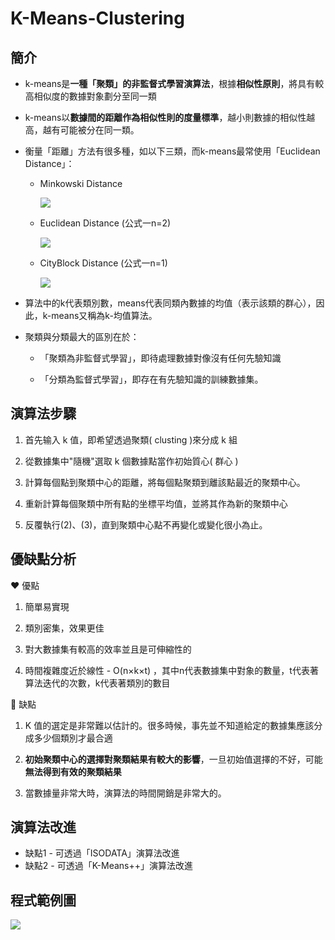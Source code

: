 # K-Means-Clustering
## 簡介
* k-means是**一種「聚類」的非監督式學習演算法**，根據**相似性原則**，將具有較高相似度的數據對象劃分至同一類
* k-means以**數據間的距離作為相似性則的度量標準**，越小則數據的相似性越高，越有可能被分在同一類。
* 衡量「距離」方法有很多種，如以下三類，而k-means最常使用「Euclidean Distance」：
  * Minkowski Distance  
  
       <img src="https://render.githubusercontent.com/render/math?math=d =\root n \of {\sum_{i=1}^{p}|x_i%2Dy_i|^ n}">  
  
  * Euclidean Distance (公式一n=2)
  
       <img src="https://render.githubusercontent.com/render/math?math=d =\sqrt {\sum_{i=1}^{p}|x_i%2Dy_i|^ 2}"> 
  
  * CityBlock Distance (公式一n=1)
  
       <img src="https://render.githubusercontent.com/render/math?math=d = \sum_{i=1}^{p}|x_i%2Dy_i|"> 
  
* 算法中的k代表類別數，means代表同類內數據的均值（表示該類的群心），因此，k-means又稱為k-均值算法。

* 聚類與分類最大的區別在於：
  * 「聚類為非監督式學習」，即待處理數據對像沒有任何先驗知識
  
  * 「分類為監督式學習」，即存在有先驗知識的訓練數據集。

## 演算法步驟
  1. 首先输入 k 值，即希望透過聚類( clusting )來分成 k 組 
  
  2. 從數據集中"隨機"選取 k 個數據點當作初始質心( 群心 ) 
  
  3. 計算每個點到聚類中心的距離，將每個點聚類到離該點最近的聚類中心。
  
  4. 重新計算每個聚類中所有點的坐標平均值，並將其作為新的聚類中心

  5. 反覆執行(2)、(3)，直到聚類中心點不再變化或變化很小為止。
        
## 優缺點分析
 :heart:  優點
 1. 簡單易實現
 
 2. 類別密集，效果更佳
 
 3. 對大數據集有較高的效率並且是可伸縮性的
 
 4. 時間複雜度近於線性 - O(n×k×t) ，其中n代表數據集中對象的數量，t代表著算法迭代的次數，k代表著類別的數目
 
 :black_heart:  缺點
 1.  K 值的選定是非常難以估計的。很多時候，事先並不知道給定的數據集應該分成多少個類別才最合適
 
 2. **初始聚類中心的選擇對聚類結果有較大的影響**，一旦初始值選擇的不好，可能**無法得到有效的聚類結果**
 
 3. 當數據量非常大時，演算法的時間開銷是非常大的。
 
## 演算法改進
* 缺點1 - 可透過「ISODATA」演算法改進
* 缺點2 - 可透過「K-Means++」演算法改進
## 程式範例圖
![](https://i.imgur.com/qXIXrpY.png)
